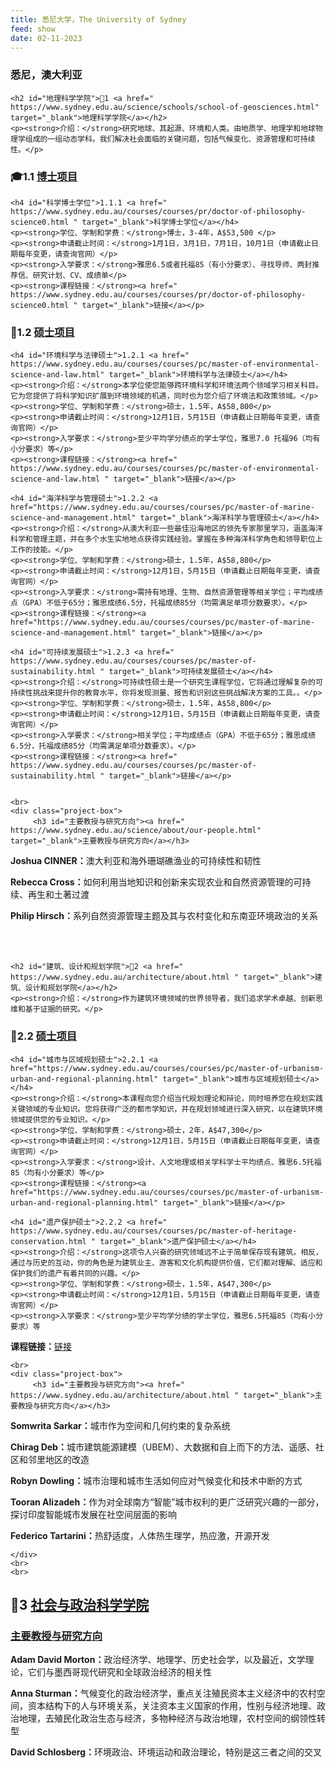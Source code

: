 ```yaml
---
title: 悉尼大学，The University of Sydney
feed: show
date: 02-11-2023
---
```


<html lang="zh">
<head>
    <meta charset="UTF-8">
    <title>悉尼大学，The University of Sydney</title>
    <link rel="stylesheet" href="/assets/css/CSS.css">
</head>
<body>
    <h3>悉尼，澳大利亚</h3>

    <h2 id="地理科学学院">🏫1 <a href=" https://www.sydney.edu.au/science/schools/school-of-geosciences.html" target="_blank">地理科学学院</a></h2>
    <p><strong>介绍：</strong>研究地球、其起源、环境和人类。由地质学、地理学和地球物理学组成的一组动态学科。我们解决社会面临的关键问题，包括气候变化、资源管理和可持续性。</p>

<h3 id="博士项目">🎓1.1 <a href=" https://www.sydney.edu.au/science/our-research/fellowship-opportunities.html " target="_blank">博士项目</a></h3>

    <h4 id="科学博士学位">1.1.1 <a href=" https://www.sydney.edu.au/courses/courses/pr/doctor-of-philosophy-science0.html " target="_blank">科学博士学位</a></h4>
    <p><strong>学位、学制和学费：</strong>博士，3-4年，A$53,500 </p>
    <p><strong>申请截止时间：</strong>1月1日，3月1日，7月1日，10月1日（申请截止日期每年变更，请查询官网）</p>
    <p><strong>入学要求：</strong>雅思6.5或者托福85（有小分要求）、寻找导师、两封推荐信、研究计划、CV、成绩单</p>
    <p><strong>课程链接：</strong><a href=" https://www.sydney.edu.au/courses/courses/pr/doctor-of-philosophy-science0.html " target="_blank">链接</a></p>


<h3 id="硕士项目">📖1.2 <a href=" https://www.sydney.edu.au/science/study/postgraduate-courses.html" target="_blank">硕士项目</a></h3>

    <h4 id="环境科学与法律硕士">1.2.1 <a href=" https://www.sydney.edu.au/courses/courses/pc/master-of-environmental-science-and-law.html" target="_blank">环境科学与法律硕士</a></h4>
    <p><strong>介绍：</strong>本学位使您能够跨环境科学和环境法两个领域学习相关科目。它为您提供了将科学知识扩展到环境领域的机遇，同时也为您介绍了环境法和政策领域。</p>
    <p><strong>学位、学制和学费：</strong>硕士，1.5年，A$58,800</p>
    <p><strong>申请截止时间：</strong>12月1日，5月15日（申请截止日期每年变更，请查询官网）</p>
    <p><strong>入学要求：</strong>至少平均学分绩点的学士学位，雅思7.0 托福96（均有小分要求）等</p>
    <p><strong>课程链接：</strong><a href=" https://www.sydney.edu.au/courses/courses/pc/master-of-environmental-science-and-law.html " target="_blank">链接</a></p>

    <h4 id="海洋科学与管理硕士">1.2.2 <a href="https://www.sydney.edu.au/courses/courses/pc/master-of-marine-science-and-management.html" target="_blank">海洋科学与管理硕士</a></h4>
    <p><strong>介绍：</strong>从澳大利亚一些最佳沿海地区的领先专家那里学习，涵盖海洋科学和管理主题，并在多个水生实地地点获得实践经验。掌握在多种海洋科学角色和领导职位上工作的技能。</p>
    <p><strong>学位、学制和学费：</strong>硕士，1.5年，A$58,800</p>
    <p><strong>申请截止时间：</strong>12月1日，5月15日（申请截止日期每年变更，请查询官网）</p>
    <p><strong>入学要求：</strong>需持有地理、生物、自然资源管理等相关学位；平均成绩点（GPA）不低于65分；雅思成绩6.5分，托福成绩85分（均需满足单项分数要求）。</p>
    <p><strong>课程链接：</strong><a href="https://www.sydney.edu.au/courses/courses/pc/master-of-marine-science-and-management.html" target="_blank">链接</a></p>

    <h4 id="可持续发展硕士">1.2.3 <a href=" https://www.sydney.edu.au/courses/courses/pc/master-of-sustainability.html " target="_blank">可持续发展硕士</a></h4>
    <p><strong>介绍：</strong>可持续性硕士是一个研究生课程学位，它将通过理解复杂的可持续性挑战来提升你的教育水平，你将发现测量、报告和识别这些挑战解决方案的工具。。</p>
    <p><strong>学位、学制和学费：</strong>硕士，1.5年，A$58,800</p>
    <p><strong>申请截止时间：</strong>12月1日，5月15日（申请截止日期每年变更，请查询官网）</p>
    <p><strong>入学要求：</strong>相关学位；平均成绩点（GPA）不低于65分；雅思成绩6.5分，托福成绩85分（均需满足单项分数要求）。</p>
    <p><strong>课程链接：</strong><a href=" https://www.sydney.edu.au/courses/courses/pc/master-of-sustainability.html " target="_blank">链接</a></p>

   
    <br>
    <div class="project-box">
         <h3 id="主要教授与研究方向"><a href=" https://www.sydney.edu.au/science/about/our-people.html" target="_blank">主要教授与研究方向</a></h3>
<p><strong> Joshua CINNER：</strong>澳大利亚和海外珊瑚礁渔业的可持续性和韧性</p>
        <p><strong> Rebecca Cross：</strong>如何利用当地知识和创新来实现农业和自然资源管理的可持续、再生和土著过渡</p>
        <p><strong> Philip Hirsch：</strong>系列自然资源管理主题及其与农村变化和东南亚环境政治的关系</p>
    </div>
    <br>
    <br>

    <h2 id="建筑、设计和规划学院">🏫2 <a href=" https://www.sydney.edu.au/architecture/about.html " target="_blank">建筑、设计和规划学院</a></h2>
    <p><strong>介绍：</strong>作为建筑环境领域的世界领导者，我们追求学术卓越、创新思维和基于证据的研究。</p>


<h3 id="硕士项目">📖2.2 <a href=" https://www.sydney.edu.au/architecture/about.html " target="_blank">硕士项目</a></h3>

    <h4 id="城市与区域规划硕士">2.2.1 <a href="https://www.sydney.edu.au/courses/courses/pc/master-of-urbanism-urban-and-regional-planning.html" target="_blank">城市与区域规划硕士</a></h4>
    <p><strong>介绍：</strong>本课程向您介绍当代规划理论和辩论，同时培养您在规划实践关键领域的专业知识。您将获得广泛的都市学知识，并在规划领域进行深入研究，以在建筑环境领域提供您的专业知识。</p>
    <p><strong>学位、学制和学费：</strong>硕士，2年，A$47,300</p>
    <p><strong>申请截止时间：</strong>12月1日，5月15日（申请截止日期每年变更，请查询官网）</p>
    <p><strong>入学要求：</strong>设计、人文地理或相关学科学士平均绩点、雅思6.5托福85（均有小分要求）等</p>
    <p><strong>课程链接：</strong><a href="https://www.sydney.edu.au/courses/courses/pc/master-of-urbanism-urban-and-regional-planning.html" target="_blank">链接</a></p>

    <h4 id="遗产保护硕士">2.2.2 <a href=" https://www.sydney.edu.au/courses/courses/pc/master-of-heritage-conservation.html " target="_blank">遗产保护硕士</a></h4>
    <p><strong>介绍：</strong>这项令人兴奋的研究领域远不止于简单保存现有建筑。相反，通过与历史的互动，你的角色是为建筑业主、游客和文化机构提供价值，它们都对理解、适应和保护我们的遗产有着共同的兴趣。</p>
    <p><strong>学位、学制和学费：</strong>硕士，1.5年，A$47,300</p>
    <p><strong>申请截止时间：</strong>12月1日，5月15日（申请截止日期每年变更，请查询官网）</p>
    <p><strong>入学要求：</strong>至少平均学分绩的学士学位，雅思6.5托福85（均有小分要求）等
</p>
    <p><strong>课程链接：</strong><a href=" https://www.sydney.edu.au/courses/courses/pc/master-of-heritage-conservation.html " target="_blank">链接</a></p>


    <br>
    <div class="project-box">
         <h3 id="主要教授与研究方向"><a href=" https://www.sydney.edu.au/architecture/about.html " target="_blank">主要教授与研究方向</a></h3>
<p><strong> Somwrita Sarkar：</strong>城市作为空间和几何约束的复杂系统</p>
        <p><strong> Chirag Deb：</strong>城市建筑能源建模（UBEM）、大数据和自上而下的方法、遥感、社区和邻里地区的改造</p>
        <p><strong> Robyn Dowling：</strong>城市治理和城市生活如何应对气候变化和技术中断的方式</p>
        <p><strong> Tooran Alizadeh：</strong>作为对全球南方“智能”城市权利的更广泛研究兴趣的一部分，探讨印度智能城市发展在社空间层面的影响</p>
        <p><strong> Federico Tartarini：</strong>热舒适度，人体热生理学，热应激，开源开发</p>

    </div>
    <br>
    <br>

<h2 id="社会与政治科学学院">🏫3 <a href=" https://www.sydney.edu.au/arts/schools/school-of-social-and-political-sciences.html " target="_blank">社会与政治科学学院</a></h2>

<div class="project-box">
         <h3 id="主要教授与研究方向"><a href=" https://www.sydney.edu.au/arts/schools/school-of-social-and-political-sciences.html " target="_blank">主要教授与研究方向</a></h3>
<p><strong> Adam David Morton：</strong>政治经济学、地理学、历史社会学，以及最近，文学理论，它们与墨西哥现代研究和全球政治经济的相关性</p>
        <p><strong> Anna Sturman：</strong>气候变化的政治经济学，重点关注殖民资本主义经济中的农村空间，资本结构下的人与环境关系，关注资本主义国家的作用，性别与经济地理、政治地理，去殖民化政治生态与经济，多物种经济与政治地理，农村空间的纲领性转型</p>
        <p><strong> David Schlosberg：</strong>环境政治、环境运动和政治理论，特别是这三者之间的交叉</p>
</div>

</body>
</html>

